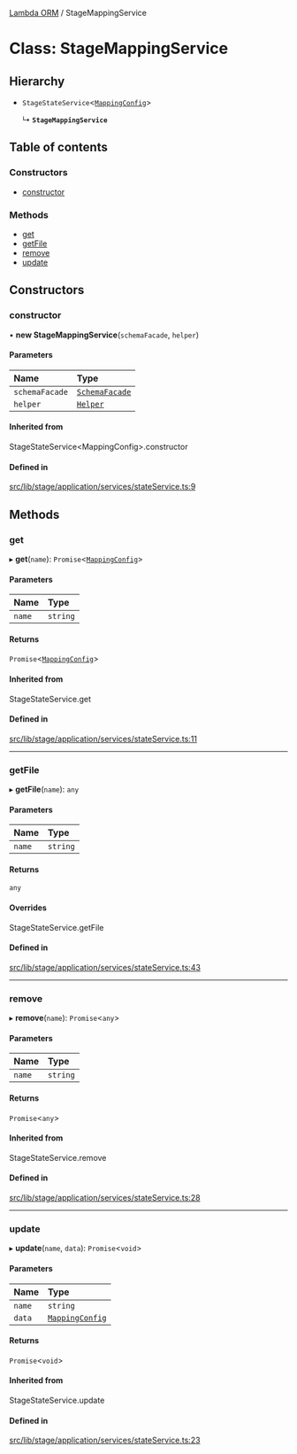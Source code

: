 [Lambda ORM](../README.md) / StageMappingService

# Class: StageMappingService

## Hierarchy

- `StageStateService`<[`MappingConfig`](../interfaces/MappingConfig.md)\>

  ↳ **`StageMappingService`**

## Table of contents

### Constructors

- [constructor](StageMappingService.md#constructor)

### Methods

- [get](StageMappingService.md#get)
- [getFile](StageMappingService.md#getfile)
- [remove](StageMappingService.md#remove)
- [update](StageMappingService.md#update)

## Constructors

### constructor

• **new StageMappingService**(`schemaFacade`, `helper`)

#### Parameters

| Name | Type |
| :------ | :------ |
| `schemaFacade` | [`SchemaFacade`](SchemaFacade.md) |
| `helper` | [`Helper`](Helper.md) |

#### Inherited from

StageStateService<MappingConfig\>.constructor

#### Defined in

[src/lib/stage/application/services/stateService.ts:9](https://github.com/FlavioLionelRita/lambdaorm/blob/badcbd99/src/lib/stage/application/services/stateService.ts#L9)

## Methods

### get

▸ **get**(`name`): `Promise`<[`MappingConfig`](../interfaces/MappingConfig.md)\>

#### Parameters

| Name | Type |
| :------ | :------ |
| `name` | `string` |

#### Returns

`Promise`<[`MappingConfig`](../interfaces/MappingConfig.md)\>

#### Inherited from

StageStateService.get

#### Defined in

[src/lib/stage/application/services/stateService.ts:11](https://github.com/FlavioLionelRita/lambdaorm/blob/badcbd99/src/lib/stage/application/services/stateService.ts#L11)

___

### getFile

▸ **getFile**(`name`): `any`

#### Parameters

| Name | Type |
| :------ | :------ |
| `name` | `string` |

#### Returns

`any`

#### Overrides

StageStateService.getFile

#### Defined in

[src/lib/stage/application/services/stateService.ts:43](https://github.com/FlavioLionelRita/lambdaorm/blob/badcbd99/src/lib/stage/application/services/stateService.ts#L43)

___

### remove

▸ **remove**(`name`): `Promise`<`any`\>

#### Parameters

| Name | Type |
| :------ | :------ |
| `name` | `string` |

#### Returns

`Promise`<`any`\>

#### Inherited from

StageStateService.remove

#### Defined in

[src/lib/stage/application/services/stateService.ts:28](https://github.com/FlavioLionelRita/lambdaorm/blob/badcbd99/src/lib/stage/application/services/stateService.ts#L28)

___

### update

▸ **update**(`name`, `data`): `Promise`<`void`\>

#### Parameters

| Name | Type |
| :------ | :------ |
| `name` | `string` |
| `data` | [`MappingConfig`](../interfaces/MappingConfig.md) |

#### Returns

`Promise`<`void`\>

#### Inherited from

StageStateService.update

#### Defined in

[src/lib/stage/application/services/stateService.ts:23](https://github.com/FlavioLionelRita/lambdaorm/blob/badcbd99/src/lib/stage/application/services/stateService.ts#L23)
